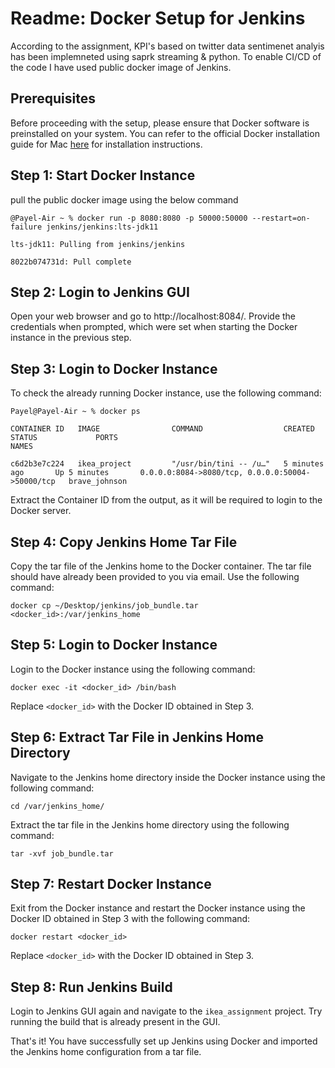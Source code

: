 # Readme: Docker Setup for Jenkins
According to the assignment, KPI's based on twitter data sentimenet analyis has been implemneted using saprk streaming & python. To enable CI/CD of the code I have used public docker image of Jenkins. 

## Prerequisites
Before proceeding with the setup, please ensure that Docker software is preinstalled on your system. You can refer to the official Docker installation guide for Mac [here](https://docs.docker.com/desktop/install/mac-install/) for installation instructions.

## Step 1: Start Docker Instance
pull the public docker image using the below command

```
@Payel-Air ~ % docker run -p 8080:8080 -p 50000:50000 --restart=on-failure jenkins/jenkins:lts-jdk11

lts-jdk11: Pulling from jenkins/jenkins

8022b074731d: Pull complete 

```

## Step 2: Login to Jenkins GUI
Open your web browser and go to http://localhost:8084/. Provide the credentials when prompted, which were set when starting the Docker instance in the previous step.

## Step 3: Login to Docker Instance
To check the already running Docker instance, use the following command:

```
Payel@Payel-Air ~ % docker ps  

CONTAINER ID   IMAGE                COMMAND                  CREATED             STATUS             PORTS                                              NAMES

c6d2b3e7c224   ikea_project         "/usr/bin/tini -- /u…"   5 minutes ago       Up 5 minutes       0.0.0.0:8084->8080/tcp, 0.0.0.0:50004->50000/tcp   brave_johnson

```

Extract the Container ID from the output, as it will be required to login to the Docker server.

## Step 4: Copy Jenkins Home Tar File
Copy the tar file of the Jenkins home to the Docker container. The tar file should have already been provided to you via email. Use the following command:

```
docker cp ~/Desktop/jenkins/job_bundle.tar <docker_id>:/var/jenkins_home
```

## Step 5: Login to Docker Instance
Login to the Docker instance using the following command:

```
docker exec -it <docker_id> /bin/bash
```

Replace `<docker_id>` with the Docker ID obtained in Step 3.

## Step 6: Extract Tar File in Jenkins Home Directory
Navigate to the Jenkins home directory inside the Docker instance using the following command:

```
cd /var/jenkins_home/
```

Extract the tar file in the Jenkins home directory using the following command:

```
tar -xvf job_bundle.tar
```

## Step 7: Restart Docker Instance
Exit from the Docker instance and restart the Docker instance using the Docker ID obtained in Step 3 with the following command:

```
docker restart <docker_id>
```

Replace `<docker_id>` with the Docker ID obtained in Step 3.

## Step 8: Run Jenkins Build
Login to Jenkins GUI again and navigate to the `ikea_assignment` project. Try running the build that is already present in the GUI.

That's it! You have successfully set up Jenkins using Docker and imported the Jenkins home configuration from a tar file.
